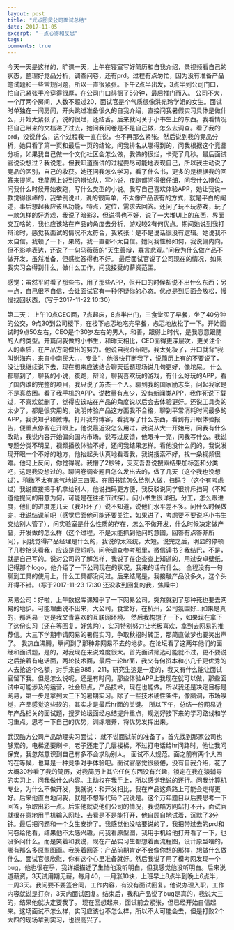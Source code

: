 ```yaml
---
layout: post
title: "光点图灵公司面试总结"
date: 2017-11-05
excerpt: "一点心得和反思"
tags: 
comments: true
---
```


今天一天是这样的，旷课一天，上午在寝室写好简历和自我介绍，录视频看自己的状态，整理好竞品分析，调查问卷，还有prd。过程有点匆忙，因为没有准备产品笔试题和一些常规问题，所以一直很紧张。下午2点半出发，3点半到公司门口，怕自己紧张手冷穿得很厚，在公司门口徘徊了5分钟，最后推门而入。
公司不大，一个厅两个房间，人数不超过20，面试官是个气质很像洪宛玲学姐的女生。面试时单独在一间房间，开头跳过准备很久的自我介绍，直接问我暑假实习具体是做什么，开始太紧张了，说的很烂，还结舌。后来就问关于小书生上的东西。我看情况把自己带来的文档递了过去，她问我问卷是不是自己做，怎么去调查。看了我的prd，没说什么，这个过程我一直在说，也不再那么紧张。然后说到我的竞品分析，她只看了第一页和最后一页的结论，问我排名从哪得到的，问我根据这个竞品分析，如果我自己做一个文化社区会怎么做，我做的很烂，卡壳了几秒。最后面试官说没想过？我说恩。但我知道面试的过程要尽可能地表现自己，所以我主动说了竞品的区别，自己的收获。她还问我怎么学习，看了什么书，更多的是根据我的回答来提问。我简历上说到的辩论队，写小说，夜跑都问得很仔细，问我什么辩位，问我什么时候开始夜跑，写什么类型的小说。我写自己喜欢体验APP，她让我说一款觉得很棒的，我举例说at，说的很简单，不太像产品该有的方式，就是平白的阐述，事后想起我应该从功能，特点，定位，需求去回答。还问了玩不玩游戏，玩了一款怎样的好游戏，我说了暗影3，但说得也不好，说了一大堆UI上的东西，界面交互啥的，我也应该站在产品的角度去分析，游戏较2有何优点。期间她说到我打辩论时，感觉我面试的情况不太符合，我紧张：是不是说话很没有逻辑。她说我不太自信。我顿了一下，果然，我一直都不太自信。她问我性格如何，我说偏内向，但不影响表达，还说了一句马薇薇的“天生善辩，寡言悲观。”问我为什么做产品不做开发，虽然准备，但感觉答得也不好。
最后面试官说了公司现在的情况，如果我实习会得到什么，做什么工作，问我接受的薪资范围。

感觉：虽然平时看了那些书，用了那些APP，但开口的时候却说不出什么东西；另一点，自己很不自信，会让面试官有一种怀疑你的心态。优点是到后面会放松，慢慢找回状态，（写于2017-11-22 10:30）

第二天：
上午10点CEO面，7点起床，8点半出门，三食堂买了早餐，坐了40分钟的公交，9点30到公司楼下，在楼下忐忑地吃完早餐，忐忑地放松了一下。开始面试时9点50左右，CEO是个30岁左右的男人，和善，跟得上时代，是我愿意跟随的人的类型。开篇问我做的小书生，和昨天相比，CEO面得更深层次，更关注个人的素质，在产品方向做出的努力。他说自我介绍吧，我太死板了，开口就背“我叫谢海东，来自中南民大...，专业”，他很快打断我了，说简历上有的不要说了，没让我继续说下去，现在想来应该结合聊天话题现场说几句更好，像坨屎。
什么都聊到了，聊我的小说，夜跑，辩论，聊我喜欢玩的游戏，有什么好玩的APP，看了国内谁的完整的项目，我只说了苏杰一个人。聊到我的国家励志奖，问起我家是不是真贫困。看了我手机的APP，说数量有点少，没有新闻类APP，我作死说下载过，不喜欢就删了，觉得应该站在产品的角度说以后会去体验更好。还说工具类的太少了，都是很实用的，说明体验产品这方面我不合格，聊到平常消耗时间最多的APP，我说知乎和微博。打开我的博客，看我写了什么东西，看到有开眼体验报告，便重点停留在开眼上，他说最近没怎么用过，我说从大一开始用，问我有什么改动，我说内容开始偏向国内市场。说写过反馈，他眼神一亮，问我写什么。我说专题分类不明显，视频播放体验不好，还问我结果怎样。看他没什么问的，我说发现开眼一个不好的地方，他抬起头认真地看着我，我说搜索不好，找一条视频很难。他马上反问，你觉得呢。我懵了2秒钟，支支吾吾说搜索结果加标签和分类吧，这是我没想过的。聊问卷调查题目怎么发出去的，做了几天（这个我也没想过），稍微不太有底气地说三四天。在图书馆怎么给别人做，扫码？（这个有考虑过）我说直接把手机拿给别人，他说扫码更方便，我反驳说同学很排斥扫码（不知道他提问的用意为何，可能是在往细节试探）。问小书生很详细，分工，怎么跟进度，他们的进度差几天（我吓坏了）说不知道，说他们水平差不多。问什么时候做完，我说结课前吧（感觉后面他可能还要关注，如果进了，考虑要不要说吧小书生交给别人管了），问实验室是什么性质的存在，怎么不做开发，什么时候决定做产品，开发做的怎么样（这个过程，不是太能抓到他问的意图，回答有点答非所问），问我觉得产品经理是什么的，我说的太笼统，太短。说完之后，明显的停顿了几秒抬头看我，应该是很短吧。问卷调查参考那里，微信读书？我结巴，不是，就是自己写的。说对公司的了解怎样，我说了在企查查上知道的，用过安卓壁纸，记得那个logo，他介绍了一下公司现在的状况，我来的话有什么。
全程没有一句聊到工具的使用上，什么工具都没问过。后来结尾是，我接触产品没多久，这个头开得不错。（写于2017-11-23 17:30 还没收到回复的我，焦躁中）


网易公司：好啦，上午数据库课知乎了一下网易公司，突然就到了那种死也要去网易的地步。可能理由说不出来，大公司，食堂好，在杭州，公司氛围好...如果是真的，那网易一定是我文青喜欢的互联网环境。
然后我构想了一下，如果现在拿下了这份实习（还在等回复，好焦灼），实习特别努力让老板喜欢，拿到去网易的推荐信。大三下学期申请网易的暑假实习，争取秋招时转正，那简直做梦也要笑出声了。
我热血沸腾，瞬间到了那种非网易不去的地步。在论坛看了这两年他们的面经和面试题，是的，对我现在来说难度很大。首先面试筛选可能就不过，更不要说之后接着有电话面，两轮技术面，最后一轮hr面，我又有何资本和小几千更优秀的人去抢这个名额，对手来自985，211，研究生这是一定的，我又有什么能让面试官留下我。但是怎么说呢，还是有时间，那些体验APP上我现在就可以做，那些面试中可能涉及的运营，社会热点，产品技术，现在也能做。所以我还是决定目标是网易，第一步是拿到大三下的暑期实习。除了一些技术硬性条件，像脑洞，市场嗅觉，产品感觉这些软的，其实才是最后hr面的关键。
所以下午，总结一份网易近年产品相关的面试题，搜罗论坛面经总结提升重点，规划好接下来的学习路线和学习重点。思考一下自己的优势，训练培养，将优势发挥出来。

武汉酷方公司产品助理实习面试：
就不说面试前的准备了，首先找到那家公司也够累的，电梯还要刷卡，老子还走了几层楼梯，不过打电话给hr问路时，他让我问保安，我忽然意识到自己有多不会求助别人。
面试不太规范。面之前有两个大四的在等候，也算是一种竞争对手体验吧。面试官感觉很疲倦，没有自我介绍，花了大概30秒看了我的简历，对我简历上其它任何东西没有兴趣，锁定在我在猿辅导的实习上，问我做什么内容。主动权在我手上，所以感觉我说的还行。问我计算机专业，为什么不做开发，我就说：和开发相比，我在产品这条路上可能会走得更好。后来他直白地问我，就是不想写代码？我说是。这个万年题目以后要思考一下回答，争取出彩一点。后来他就说他们公司的情况，我说酷方网站打不开，面试官就很在意地用手机输入网址，去看是不是能打开，他自顾自地试着，沉默了3分钟。最后把问题和一个女生安排了。我感觉他没啥要说的了，我把带过去的prd和问卷给他看，结果他不太感兴趣，问我看原型图，我用手机给他打开看了一下，也没多问什么。而是笑着和我说，现在产品实习生都想着画流程图，设计原型啥的，哪有那么多原型图画。我笑着回答：产品前期肯定不会像你想的那样，想做什么做什么。面试官很欣慰，你有这个心里准备就好。然后我说了用了模考网发现一个bug，他也很在乎，我详细描述了生怕他没听明白，但我感觉他没听明白。后来说道薪资，3天试用期无薪，每月40，一月涨10块，上班早上8点半到晚上6点半，一周3天。我问要不要签合同，工作内容，有没有面试回复。他说办理入职，工作内容就说是打杂，3天内面试回复。结束后，我和产品说了bug是真的，我说大三的，结果他就决定要我了。
现在回想起来，面试前会紧张，但已经开始自信起来。这场面试不怎么样，实习应该也不怎么样，所以不太可能会去，但是打败2个大四的现场拿到实习，也很高兴了。
